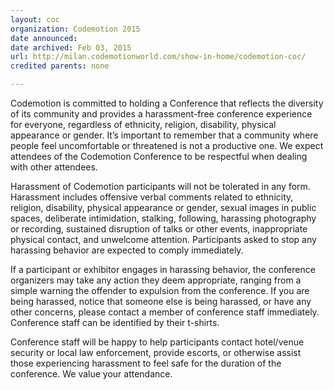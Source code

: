 ```yaml
---
layout: coc
organization: Codemotion 2015
date announced:  
date archived: Feb 03, 2015
url: http://milan.codemotionworld.com/show-in-home/codemotion-coc/
credited parents: none 

---
```


Codemotion is committed to holding a Conference that reflects the diversity of its community and provides a harassment-free conference experience for everyone, regardless of ethnicity, religion, disability, physical appearance or gender. It’s important to remember that a community where people feel uncomfortable or threatened is not a productive one. We expect attendees of the Codemotion Conference to be respectful when dealing with other attendees.

Harassment of Codemotion participants will not be tolerated in any form. Harassment includes offensive verbal comments related to ethnicity, religion, disability, physical appearance or gender, sexual images in public spaces, deliberate intimidation, stalking, following, harassing photography or recording, sustained disruption of talks or other events, inappropriate physical contact, and unwelcome attention. Participants asked to stop any harassing behavior are expected to comply immediately.

If a participant or exhibitor engages in harassing behavior, the conference organizers may take any action they deem appropriate, ranging from a simple
warning the offender to expulsion from the conference. If you are being harassed, notice that someone else is being harassed, or have any other
concerns, please contact a member of conference staff immediately. Conference staff can be identified by their t-shirts.

Conference staff will be happy to help participants contact hotel/venue security or local law enforcement, provide escorts, or otherwise assist those
experiencing harassment to feel safe for the duration of the conference. We value your attendance.